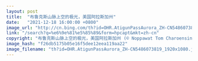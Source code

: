 ```yaml
---
layout: post
title:  "布鲁克斯山脉上空的极光，美国阿拉斯加州"
date:   "2021-12-18 16:00:00 +0800"
image_url: "http://cn.bing.com/th?id=OHR.AtigunPassAurora_ZH-CN5486073819_1920x1080.jpg&rf=LaDigue_1920x1080.jpg&pid=hp"
link: "/search?q=%e6%9e%81%e5%85%89&form=hpcapt&mkt=zh-cn"
copyright: "布鲁克斯山脉上空的极光，美国阿拉斯加州 (© Noppawat Tom Charoensinphon/Getty Images)"
image_hash: "f26db5175b05e16f5dee12eea119aa22"
image_filename: "th?id=OHR.AtigunPassAurora_ZH-CN5486073819_1920x1080.jpg&rf=LaDigue_1920x1080.jpg&pid=hp"
---
```

